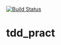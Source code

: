 [![Build Status](https://travis-ci.org/SansonRoot/tdd_pract.svg?branch=master)](https://travis-ci.org/SansonRoot/tdd_pract)

# tdd_pract
